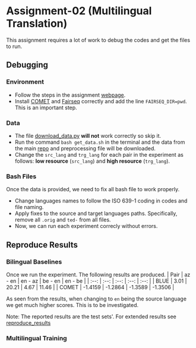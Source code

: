 # Assignment-02 (Multilingual Translation)

This assignment requires a lot of work to debug the codes and get the files to run.

## Debugging

### Environment
* Follow the steps in the assignment [webpage](http://phontron.com/class/multiling2022/assignment2.html).
* Install [COMET](https://github.com/Unbabel/COMET) and [Fairseq](https://github.com/facebookresearch/fairseq) correctly and add the line `FAIRSEQ_DIR=pwd`. This is an important step.

### Data
* The file [download_data.py](./download_data.py) **will not** work correctly so skip it.
* Run the command `bash get_data.sh` in the terminal and the data from the main [repo](https://github.com/neulab/word-embeddings-for-nmt) and preprocessing file will be downloaded.
* Change the `src_lang` and `trg_lang` for each pair in the experiment as follows: **low resource** (`src_lang`) and **high resource** (`trg_lang`).

### Bash Files
Once the data is provided, we need to fix all bash file to work properly.
* Change languages names to follow the ISO 639-1 coding in codes and file naming.
* Apply fixes to the source and target languages paths. Specifically, remove all `.orig` and `ted-` from all files.
* Now, we can run each experiment correcly without errors.


## Reproduce Results

### Bilingual Baselines
Once we run the experiment. The following results are produced.
| Pair | az - en | en - az | be - en | en - be |
| :--: | :--: | :--: | :--: | :--: |
| BLUE | 3.01 | 20.21 | 4.67 | 11.46 |
| COMET | -1.4159 | -1.2864 | -1.3589 | -1.3506 |

As seen from the results, when changing to `en` being the source language we get much higher scores. This is to be investigated.

Note: The reported results are the test sets'. For extended results see [reproduce_results](./reproduce_results.txt)

### Multilingual Training